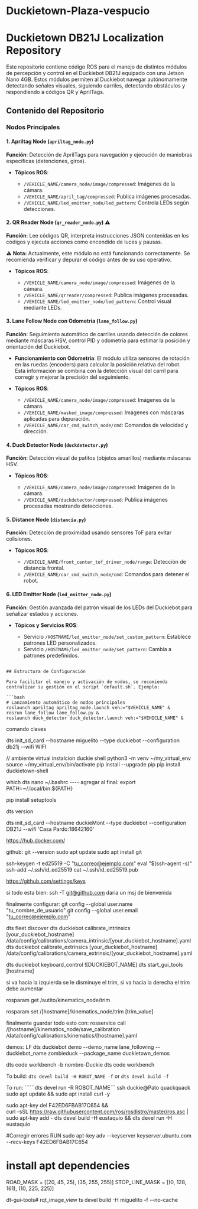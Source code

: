 # Duckietown-Plaza-vespucio
# Duckietown DB21J Localization Repository

Este repositorio contiene código ROS para el manejo de distintos módulos de percepción y control en el Duckiebot DB21J equipado con una Jetson Nano 4GB. Estos módulos permiten al Duckiebot navegar autónomamente detectando señales visuales, siguiendo carriles, detectando obstáculos y respondiendo a códigos QR y AprilTags.

## Contenido del Repositorio

### Nodos Principales

#### 1. **Apriltag Node** (`apriltag_node.py`)

**Función**: Detección de AprilTags para navegación y ejecución de maniobras específicas (detenciones, giros).

* **Tópicos ROS**:

  * `/VEHICLE_NAME/camera_node/image/compressed`: Imágenes de la cámara.
  * `/VEHICLE_NAME/april_tag/compressed`: Publica imágenes procesadas.
  * `/VEHICLE_NAME/led_emitter_node/led_pattern`: Controla LEDs según detecciones.

#### 2. **QR Reader Node** (`qr_reader_nodo.py`) ⚠️

**Función**: Lee códigos QR, interpreta instrucciones JSON contenidas en los códigos y ejecuta acciones como encendido de luces y pausas.

⚠️ **Nota:** Actualmente, este módulo no está funcionando correctamente. Se recomienda verificar y depurar el código antes de su uso operativo.

* **Tópicos ROS**:

  * `/VEHICLE_NAME/camera_node/image/compressed`: Imágenes de la cámara.
  * `/VEHICLE_NAME/qrreader/compressed`: Publica imágenes procesadas.
  * `/VEHICLE_NAME/led_emitter_node/led_pattern`: Control visual mediante LEDs.

#### 3. **Lane Follow Node con Odometría** (`lane_follow.py`)

**Función**: Seguimiento automático de carriles usando detección de colores mediante máscaras HSV, control PID y odometría para estimar la posición y orientación del Duckiebot.

* **Funcionamiento con Odometría**: El módulo utiliza sensores de rotación en las ruedas (encoders) para calcular la posición relativa del robot. Esta información se combina con la detección visual del carril para corregir y mejorar la precisión del seguimiento.

* **Tópicos ROS**:

  * `/VEHICLE_NAME/camera_node/image/compressed`: Imágenes de la cámara.
  * `/VEHICLE_NAME/masked_image/compressed`: Imágenes con máscaras aplicadas para depuración.
  * `/VEHICLE_NAME/car_cmd_switch_node/cmd`: Comandos de velocidad y dirección.

#### 4. **Duck Detector Node** (`duckdetector.py`)

**Función**: Detección visual de patitos (objetos amarillos) mediante máscaras HSV.

* **Tópicos ROS**:

  * `/VEHICLE_NAME/camera_node/image/compressed`: Imágenes de la cámara.
  * `/VEHICLE_NAME/duckdetector/compressed`: Publica imágenes procesadas mostrando detecciones.

#### 5. **Distance Node** (`distancia.py`)

**Función**: Detección de proximidad usando sensores ToF para evitar colisiones.

* **Tópicos ROS**:

  * `/VEHICLE_NAME/front_center_tof_driver_node/range`: Detección de distancia frontal.
  * `/VEHICLE_NAME/car_cmd_switch_node/cmd`: Comandos para detener el robot.

#### 6. **LED Emitter Node** (`led_emitter_node.py`)

**Función**: Gestión avanzada del patrón visual de los LEDs del Duckiebot para señalizar estados y acciones.

* **Tópicos y Servicios ROS**:

  * Servicio `/HOSTNAME/led_emitter_node/set_custom_pattern`: Establece patrones LED personalizados.
  * Servicio `/HOSTNAME/led_emitter_node/set_pattern`: Cambia a patrones predefinidos.


```

## Estructura de Configuración

Para facilitar el manejo y activación de nodos, se recomienda centralizar su gestión en el script `default.sh`. Ejemplo:

```bash
# Lanzamiento automático de nodos principales
roslaunch apriltag apriltag_node.launch veh:="$VEHICLE_NAME" &
rosrun lane_follow lane_follow.py &
roslaunch duck_detector duck_detector.launch veh:="$VEHICLE_NAME" &
```



comando claves 

dts init_sd_card --hostname miguelito --type duckiebot --configuration db21j --wifi WIFI

// ambiente virtual instalcion duckie shell
python3 -m venv ~/my_virtual_env
source ~/my_virtual_env/bin/activate
pip install --upgrade pip
pip install duckietown-shell

which dts
nano ~/.bashrc
---- agregar al final: export PATH=~/.local/bin:${PATH}

pip install setuptools


dts version

dts init_sd_card --hostname duckieMont  --type duckiebot --configuration DB21J --wifi 'Casa Pardo:18642160'


https://hub.docker.com/

github:
git --version
sudo apt update
sudo apt install git

ssh-keygen -t ed25519 -C "tu_correo@ejemplo.com"
eval "$(ssh-agent -s)"
ssh-add ~/.ssh/id_ed25519
cat ~/.ssh/id_ed25519.pub

https://github.com/settings/keys

si todo esta bien:  ssh -T git@github.com
daria un msj de bienvenida

finalmente configurar:
git config --global user.name "tu_nombre_de_usuario"
git config --global user.email "tu_correo@ejemplo.com"





dts fleet discover
dts duckiebot calibrate_intrinsics [your_duckiebot_hostname]
/data/config/calibrations/camera_intrinsic/[your_duckiebot_hostname].yaml
dts duckiebot calibrate_extrinsics [your_duckiebot_hostname]
/data/config/calibrations/camera_extrinsic/[your_duckiebot_hostname].yaml









dts duckiebot keyboard_control ![DUCKIEBOT_NAME]
dts start_gui_tools [hostname]

si va hacia la izquierda se le disminuye el trim, si va hacia la derecha el trim debe aumentar


rosparam get /autito/kinematics_node/trim 


rosparam set /[hostname]/kinematics_node/trim [trim_value]




finalmente guardar todo esto con:
rosservice call /[hostname]/kinematics_node/save_calibration
/data/config/calibrations/kinematics/[hostname].yaml










demos: LF
dts duckiebot demo --demo_name lane_following --duckiebot_name zombieduck --package_name duckietown_demos

dts code workbench -b nombre-Duckie
dts code workbench 


To build:
```dts devel build -H ROBOT_NAME -f``` or ```dts devel build -f```

To run:
``````dts devel run -R ROBOT_NAME```
ssh duckie@Pato quackquack
sudo apt update && sudo apt install curl -y


sudo apt-key del F42ED6FBAB17C654 && \
  curl -sSL https://raw.githubusercontent.com/ros/rosdistro/master/ros.asc | sudo apt-key add -
dts devel build -H eustaquio && dts devel run -H eustaquio




#Corregir errores
RUN sudo apt-key adv --keyserver keyserver.ubuntu.com --recv-keys F42ED6FBAB17C654

# install apt dependencies


   <arg name="veh" doc="Name of vehicle." default="$(env VEHICLE_NAME)"/>
   <arg name="pkg_name" value="lane_follow"/>
   <arg name="node_name" default="lane_follow_node"/>
   <group ns="$(arg veh)">


ROAD_MASK = [(20, 45, 25), (35, 255, 255)]
STOP_LINE_MASK = [(0, 128, 161), (10, 225, 225)]

dt-gui-tools# rqt_image_view
ts devel build -H miguelito -f --no-cache



